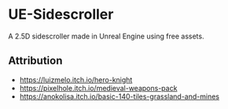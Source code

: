 # UE-Sidescroller
A 2.5D sidescroller made in Unreal Engine using free assets.

## Attribution
- https://luizmelo.itch.io/hero-knight
- https://pixelhole.itch.io/medieval-weapons-pack
- https://anokolisa.itch.io/basic-140-tiles-grassland-and-mines